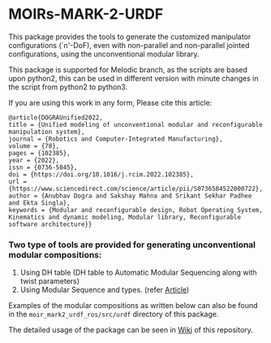 # MOIRs-MARK-2-URDF
This package provides the tools to generate the customized manipulator configurations (`n'-DoF), even with non-parallel and non-parallel jointed configurations, using the unconventional modular library. 

This package is supported for Melodic branch, as the scripts are based upon python2, this can be used in different version with minute changes in the script from python2 to python3.

If you are using this work in any form, Please cite this article:

```
@article{DOGRAUnified2022,
title = {Unified modeling of unconventional modular and reconfigurable manipulation system},
journal = {Robotics and Computer-Integrated Manufacturing},
volume = {78},
pages = {102385},
year = {2022},
issn = {0736-5845},
doi = {https://doi.org/10.1016/j.rcim.2022.102385},
url = {https://www.sciencedirect.com/science/article/pii/S0736584522000722},
author = {Anubhav Dogra and Sakshay Mahna and Srikant Sekhar Padhee and Ekta Singla},
keywords = {Modular and reconfigurable design, Robot Operating System, Kinematics and dynamic modeling, Modular library, Reconfigurable software architecture}}
```

### Two type of tools are provided for generating unconventional modular compositions:
1. Using DH table (DH table to Automatic Modular Sequencing along with twist parameters)
2. Using Modular Sequence and types. (refer [Article](https://doi.org/10.1016/j.rcim.2022.102385))

Examples of the modular compositions as written below can also be found in the `moir_mark2_urdf_ros/src/urdf` directory of this package.

The detailed usage of the package can be seen in [Wiki](https://github.com/anubhav-dogra/MOIRs-MARK-2-URDF/wiki) of this repository. 
